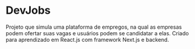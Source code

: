# DevJobs
Projeto que simula uma plataforma de empregos, na qual as empresas podem ofertar suas vagas e usuários podem se candidatar a elas. Criado para aprendizado em React.js com framework Next.js e backend.
